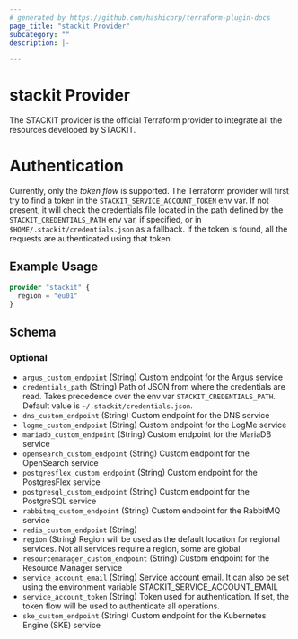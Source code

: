 ```yaml
---
# generated by https://github.com/hashicorp/terraform-plugin-docs
page_title: "stackit Provider"
subcategory: ""
description: |-
  
---
```


# stackit Provider

The STACKIT provider is the official Terraform provider to integrate all the resources developed by STACKIT.

# Authentication

Currently, only the *token flow* is supported. The Terraform provider will first try to find a token in the `STACKIT_SERVICE_ACCOUNT_TOKEN` env var. If not present, it will check the credentials file located in the path defined by the `STACKIT_CREDENTIALS_PATH` env var, if specified, or in `$HOME/.stackit/credentials.json` as a fallback. If the token is found, all the requests are authenticated using that token.


## Example Usage

```terraform
provider "stackit" {
  region = "eu01"
}
```

<!-- schema generated by tfplugindocs -->
## Schema

### Optional

- `argus_custom_endpoint` (String) Custom endpoint for the Argus service
- `credentials_path` (String) Path of JSON from where the credentials are read. Takes precedence over the env var `STACKIT_CREDENTIALS_PATH`. Default value is `~/.stackit/credentials.json`.
- `dns_custom_endpoint` (String) Custom endpoint for the DNS service
- `logme_custom_endpoint` (String) Custom endpoint for the LogMe service
- `mariadb_custom_endpoint` (String) Custom endpoint for the MariaDB service
- `opensearch_custom_endpoint` (String) Custom endpoint for the OpenSearch service
- `postgresflex_custom_endpoint` (String) Custom endpoint for the PostgresFlex service
- `postgresql_custom_endpoint` (String) Custom endpoint for the PostgreSQL service
- `rabbitmq_custom_endpoint` (String) Custom endpoint for the RabbitMQ service
- `redis_custom_endpoint` (String)
- `region` (String) Region will be used as the default location for regional services. Not all services require a region, some are global
- `resourcemanager_custom_endpoint` (String) Custom endpoint for the Resource Manager service
- `service_account_email` (String) Service account email. It can also be set using the environment variable STACKIT_SERVICE_ACCOUNT_EMAIL
- `service_account_token` (String) Token used for authentication. If set, the token flow will be used to authenticate all operations.
- `ske_custom_endpoint` (String) Custom endpoint for the Kubernetes Engine (SKE) service
